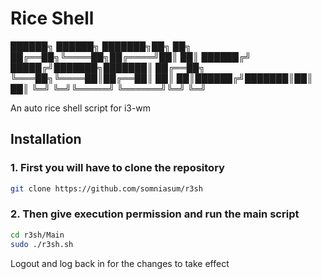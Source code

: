  

# Rice Shell
 ██████╗ ██████╗ ███████╗██╗  ██╗
██╔══██╗╚════██╗██╔════╝██║  ██║
██████╔╝ █████╔╝███████╗███████║
██╔══██╗ ╚═══██╗╚════██║██╔══██║
██║  ██║██████╔╝███████║██║  ██║
╚═╝  ╚═╝╚═════╝ ╚══════╝╚═╝  ╚═╝
                                                                     
                                       
An auto rice shell script for i3-wm 

## Installation

### 1. First you will have to clone the repository

```bash
git clone https://github.com/somniasum/r3sh
```

### 2. Then give execution permission and run the main script 
```bash
cd r3sh/Main
sudo ./r3sh.sh 
```
Logout and log back in for the changes to take effect
